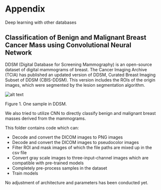 # Appendix
Deep learning with other databases

## Classification of Benign and Malignant Breast Cancer Mass using Convolutional Neural Network

DDSM (Digital Database for Screening Mammography) is an open-source dataset of digital mammograms of breast. The Cancer Imaging Archive (TCIA) has published an updated version of DDSM, Curated Breast Imaging Subset of DDSM (CBIS-DDSM). This version includes the ROIs of the origin images, which were segmented by the lesion segmentation algorithm.

![alt text](https://github.com/YilinHHH/BMEN-E4000-DEEP-LEARNING-HeYu-Final-Project/blob/master/Figures/ROI.png)

Figure 1. One sample in DDSM.

We also tried to utilize CNN to directly classify benign and malignant breast masses derived from the mammograms. 

This folder contains code which can:

 - Decode and convert the DICOM images to PNG images
 - Decode and convert the DICOM images to pseudocolor images
 - Filter ROI and mask images of which the file paths are mixed up in the csv file
 - Convert gray scale images to three-input-channel images which are compatible with pre-trained models
 - Completely pre-process samples in the dataset
 - Train models
 
No adjustment of architecture and parameters has been conducted yet.
